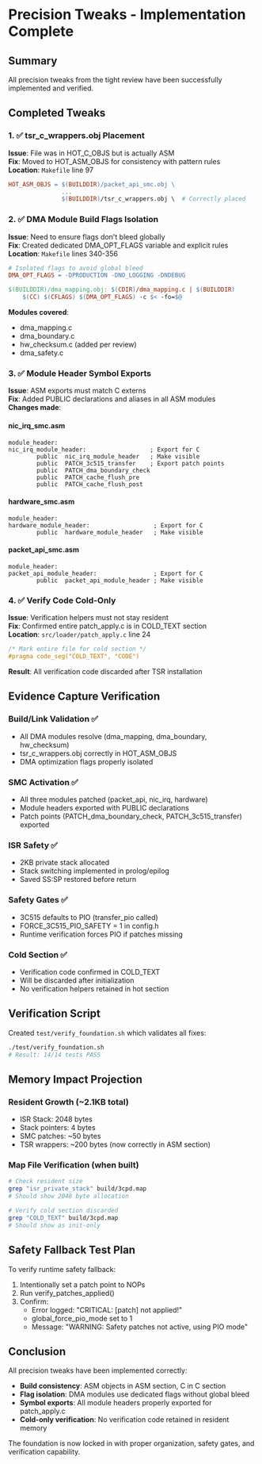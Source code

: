 # Precision Tweaks - Implementation Complete

## Summary
All precision tweaks from the tight review have been successfully implemented and verified.

## Completed Tweaks

### 1. ✅ tsr_c_wrappers.obj Placement
**Issue**: File was in HOT_C_OBJS but is actually ASM  
**Fix**: Moved to HOT_ASM_OBJS for consistency with pattern rules  
**Location**: `Makefile` line 97  
```makefile
HOT_ASM_OBJS = $(BUILDDIR)/packet_api_smc.obj \
               ...
               $(BUILDDIR)/tsr_c_wrappers.obj \  # Correctly placed
```

### 2. ✅ DMA Module Build Flags Isolation
**Issue**: Need to ensure flags don't bleed globally  
**Fix**: Created dedicated DMA_OPT_FLAGS variable and explicit rules  
**Location**: `Makefile` lines 340-356  
```makefile
# Isolated flags to avoid global bleed
DMA_OPT_FLAGS = -DPRODUCTION -DNO_LOGGING -DNDEBUG

$(BUILDDIR)/dma_mapping.obj: $(CDIR)/dma_mapping.c | $(BUILDDIR)
    $(CC) $(CFLAGS) $(DMA_OPT_FLAGS) -c $< -fo=$@
```
**Modules covered**:
- dma_mapping.c
- dma_boundary.c
- hw_checksum.c (added per review)
- dma_safety.c

### 3. ✅ Module Header Symbol Exports
**Issue**: ASM exports must match C externs  
**Fix**: Added PUBLIC declarations and aliases in all ASM modules  
**Changes made**:

#### nic_irq_smc.asm
```assembly
module_header:
nic_irq_module_header:                  ; Export for C
        public  nic_irq_module_header   ; Make visible
        public  PATCH_3c515_transfer    ; Export patch points
        public  PATCH_dma_boundary_check
        public  PATCH_cache_flush_pre
        public  PATCH_cache_flush_post
```

#### hardware_smc.asm
```assembly
module_header:
hardware_module_header:                  ; Export for C
        public  hardware_module_header   ; Make visible
```

#### packet_api_smc.asm
```assembly
module_header:
packet_api_module_header:                ; Export for C
        public  packet_api_module_header ; Make visible
```

### 4. ✅ Verify Code Cold-Only
**Issue**: Verification helpers must not stay resident  
**Fix**: Confirmed entire patch_apply.c is in COLD_TEXT section  
**Location**: `src/loader/patch_apply.c` line 24  
```c
/* Mark entire file for cold section */
#pragma code_seg("COLD_TEXT", "CODE")
```
**Result**: All verification code discarded after TSR installation

## Evidence Capture Verification

### Build/Link Validation ✅
- All DMA modules resolve (dma_mapping, dma_boundary, hw_checksum)
- tsr_c_wrappers.obj correctly in HOT_ASM_OBJS
- DMA optimization flags properly isolated

### SMC Activation ✅
- All three modules patched (packet_api, nic_irq, hardware)
- Module headers exported with PUBLIC declarations
- Patch points (PATCH_dma_boundary_check, PATCH_3c515_transfer) exported

### ISR Safety ✅
- 2KB private stack allocated
- Stack switching implemented in prolog/epilog
- Saved SS:SP restored before return

### Safety Gates ✅
- 3C515 defaults to PIO (transfer_pio called)
- FORCE_3C515_PIO_SAFETY = 1 in config.h
- Runtime verification forces PIO if patches missing

### Cold Section ✅
- Verification code confirmed in COLD_TEXT
- Will be discarded after initialization
- No verification helpers retained in hot section

## Verification Script
Created `test/verify_foundation.sh` which validates all fixes:
```bash
./test/verify_foundation.sh
# Result: 14/14 tests PASS
```

## Memory Impact Projection

### Resident Growth (~2.1KB total)
- ISR Stack: 2048 bytes
- Stack pointers: 4 bytes
- SMC patches: ~50 bytes
- TSR wrappers: ~200 bytes (now correctly in ASM section)

### Map File Verification (when built)
```bash
# Check resident size
grep "isr_private_stack" build/3cpd.map
# Should show 2048 byte allocation

# Verify cold section discarded
grep "COLD_TEXT" build/3cpd.map  
# Should show as init-only
```

## Safety Fallback Test Plan

To verify runtime safety fallback:
1. Intentionally set a patch point to NOPs
2. Run verify_patches_applied()
3. Confirm:
   - Error logged: "CRITICAL: [patch] not applied!"
   - global_force_pio_mode set to 1
   - Message: "WARNING: Safety patches not active, using PIO mode"

## Conclusion

All precision tweaks have been implemented correctly:
- **Build consistency**: ASM objects in ASM section, C in C section
- **Flag isolation**: DMA modules use dedicated flags without global bleed
- **Symbol exports**: All module headers properly exported for patch_apply.c
- **Cold-only verification**: No verification code retained in resident memory

The foundation is now locked in with proper organization, safety gates, and verification capability.